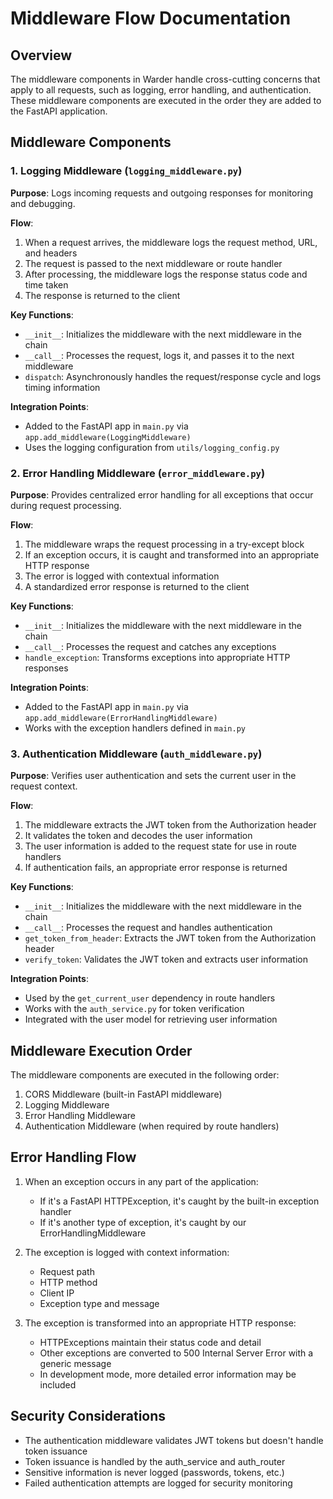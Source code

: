# Middleware Flow Documentation

## Overview

The middleware components in Warder handle cross-cutting concerns that apply to all requests, such as logging, error handling, and authentication. These middleware components are executed in the order they are added to the FastAPI application.

## Middleware Components

### 1. Logging Middleware (`logging_middleware.py`)

**Purpose**: Logs incoming requests and outgoing responses for monitoring and debugging.

**Flow**:
1. When a request arrives, the middleware logs the request method, URL, and headers
2. The request is passed to the next middleware or route handler
3. After processing, the middleware logs the response status code and time taken
4. The response is returned to the client

**Key Functions**:
- `__init__`: Initializes the middleware with the next middleware in the chain
- `__call__`: Processes the request, logs it, and passes it to the next middleware
- `dispatch`: Asynchronously handles the request/response cycle and logs timing information

**Integration Points**:
- Added to the FastAPI app in `main.py` via `app.add_middleware(LoggingMiddleware)`
- Uses the logging configuration from `utils/logging_config.py`

### 2. Error Handling Middleware (`error_middleware.py`)

**Purpose**: Provides centralized error handling for all exceptions that occur during request processing.

**Flow**:
1. The middleware wraps the request processing in a try-except block
2. If an exception occurs, it is caught and transformed into an appropriate HTTP response
3. The error is logged with contextual information
4. A standardized error response is returned to the client

**Key Functions**:
- `__init__`: Initializes the middleware with the next middleware in the chain
- `__call__`: Processes the request and catches any exceptions
- `handle_exception`: Transforms exceptions into appropriate HTTP responses

**Integration Points**:
- Added to the FastAPI app in `main.py` via `app.add_middleware(ErrorHandlingMiddleware)`
- Works with the exception handlers defined in `main.py`

### 3. Authentication Middleware (`auth_middleware.py`)

**Purpose**: Verifies user authentication and sets the current user in the request context.

**Flow**:
1. The middleware extracts the JWT token from the Authorization header
2. It validates the token and decodes the user information
3. The user information is added to the request state for use in route handlers
4. If authentication fails, an appropriate error response is returned

**Key Functions**:
- `__init__`: Initializes the middleware with the next middleware in the chain
- `__call__`: Processes the request and handles authentication
- `get_token_from_header`: Extracts the JWT token from the Authorization header
- `verify_token`: Validates the JWT token and extracts user information

**Integration Points**:
- Used by the `get_current_user` dependency in route handlers
- Works with the `auth_service.py` for token verification
- Integrated with the user model for retrieving user information

## Middleware Execution Order

The middleware components are executed in the following order:
1. CORS Middleware (built-in FastAPI middleware)
2. Logging Middleware
3. Error Handling Middleware
4. Authentication Middleware (when required by route handlers)

## Error Handling Flow

1. When an exception occurs in any part of the application:
   - If it's a FastAPI HTTPException, it's caught by the built-in exception handler
   - If it's another type of exception, it's caught by our ErrorHandlingMiddleware
   
2. The exception is logged with context information:
   - Request path
   - HTTP method
   - Client IP
   - Exception type and message
   
3. The exception is transformed into an appropriate HTTP response:
   - HTTPExceptions maintain their status code and detail
   - Other exceptions are converted to 500 Internal Server Error with a generic message
   - In development mode, more detailed error information may be included

## Security Considerations

- The authentication middleware validates JWT tokens but doesn't handle token issuance
- Token issuance is handled by the auth_service and auth_router
- Sensitive information is never logged (passwords, tokens, etc.)
- Failed authentication attempts are logged for security monitoring
